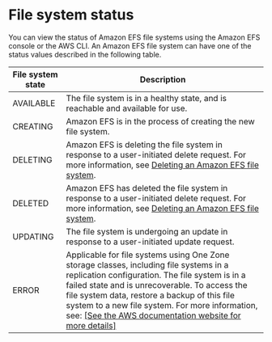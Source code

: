 # File system status<a name="file-system-state"></a>

You can view the status of Amazon EFS file systems using the Amazon EFS console or the AWS CLI\. An Amazon EFS file system can have one of the status values described in the following table\.


| File system state  | Description | 
| --- | --- | 
| AVAILABLE | The file system is in a healthy state, and is reachable and available for use\. | 
| CREATING | Amazon EFS is in the process of creating the new file system\. | 
| DELETING | Amazon EFS is deleting the file system in response to a user\-initiated delete request\. For more information, see [Deleting an Amazon EFS file system](delete-efs-fs.md)\.  | 
| DELETED | Amazon EFS has deleted the file system in response to a user\-initiated delete request\. For more information, see [Deleting an Amazon EFS file system](delete-efs-fs.md)\.  | 
| UPDATING | The file system is undergoing an update in response to a user\-initiated update request\. | 
| ERROR | Applicable for file systems using One Zone storage classes, including file systems in a replication configuration\. The file system is in a failed state and is unrecoverable\. To access the file system data, restore a backup of this file system to a new file system\. For more information, see: [\[See the AWS documentation website for more details\]](http://docs.aws.amazon.com/efs/latest/ug/file-system-state.html) | 